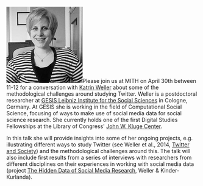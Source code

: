 [![Katrin Weller](../images/2015-04-katrinweller-200x200.jpg)](https://twitter.com/kwelle)Please join us at MITH on April 30th between 11-12 for a conversation with [Katrin Weller](https://twitter.com/kwelle) about some of the methodological challenges around studying Twitter. Weller is a postdoctoral researcher at [GESIS Leibniz Institute for the Social Sciences](http://www.gesis.org/en/institute/) in Cologne, Germany. At GESIS she is working in the field of Computational Social Science, focusing of ways to make use of social media data for social science research. She currently holds one of the first Digital Studies Fellowships at the Library of Congress' [John W. Kluge Center](http://www.loc.gov/loc/kluge/).

In this talk she will provide insights into some of her ongoing projects, e.g. illustrating different ways to study Twitter (see Weller et al., 2014, [Twitter and Society](http://katrinweller.net/publications/twitter-and-society/)) and the methodological challenges around this. The talk will also include first results from a series of interviews with researchers from different disciplines on their experiences in working with social media data (project [The Hidden Data of Social Media Research](http://de.slideshare.net/katrinweller/hidden-data-poster), Weller & Kinder-Kurlanda).